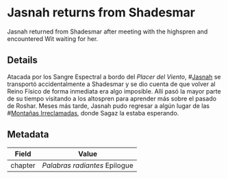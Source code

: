 # Jasnah returns from Shadesmar
Jasnah returned from Shadesmar after meeting with the highspren and encountered Wit waiting for her.

## Details
Atacada por los Sangre Espectral a bordo del *Placer del Viento*, #[Jasnah](characters/jasnah) se transportó accidentalmente a Shadesmar y se dio cuenta de que volver al Reino Físico de forma inmediata era algo imposible. Allí pasó la mayor parte de su tiempo visitando a los altospren para aprender más sobre el pasado de Roshar. Meses más tarde, Jasnah pudo regresar a algún lugar de las #[Montañas Irreclamadas](locations/unclaimed-hills), donde Sagaz la estaba esperando.

## Metadata
| Field | Value |
| ----- | ----- |
| chapter | *Palabras radiantes* Epilogue |
